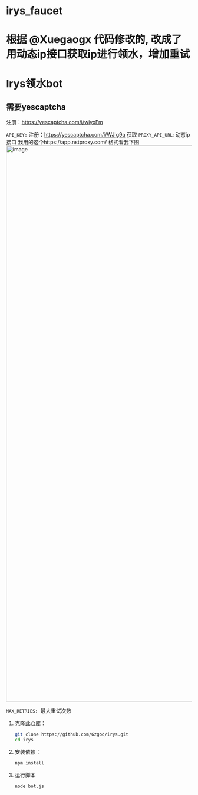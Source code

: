 # irys_faucet

# 根据 @Xuegaogx 代码修改的, 改成了用动态ip接口获取ip进行领水，增加重试

# Irys领水bot

## 需要yescaptcha

注册：https://yescaptcha.com/i/wjyxFm

``` API_KEY: ``` 注册：https://yescaptcha.com/i/WJIg9a
获取
``` PROXY_API_URL: ```动态ip接口 我用的这个https://app.nstproxy.com/ 格式看我下图
<img width="1511" alt="image" src="./pic1.png" />

```MAX_RETRIES: ```最大重试次数


1. 克隆此仓库：
   ```bash
   git clone https://github.com/Gzgod/irys.git
   cd irys
   ```
2. 安装依赖：
   ```bash
   npm install
   ```
3. 运行脚本
   ```bash
   node bot.js
   ```